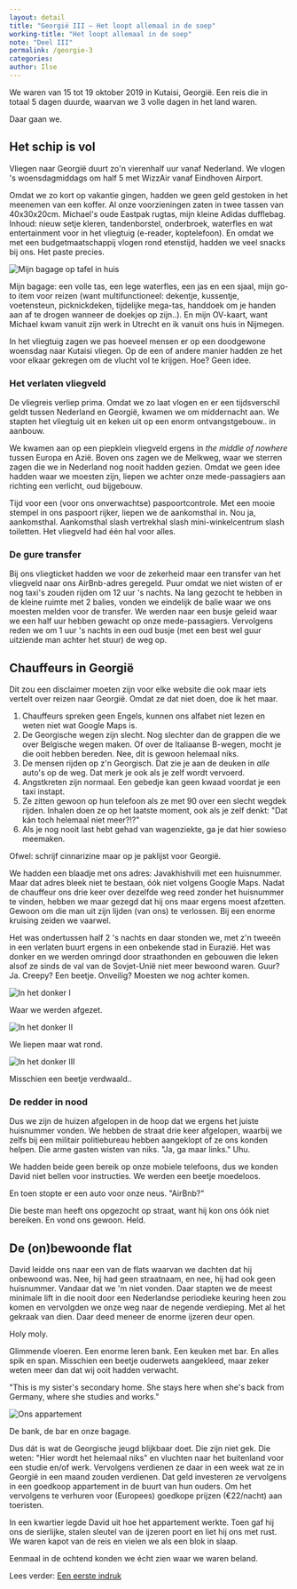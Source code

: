 ```yaml
---
layout: detail
title: "Georgië III — Het loopt allemaal in de soep"
working-title: "Het loopt allemaal in de soep"
note: "Deel III"
permalink: /georgie-3
categories:
author: Ilse
---
```


We waren van 15 tot 19 oktober 2019 in Kutaisi, Georgië. Een reis die in totaal 5 dagen duurde, waarvan we 3 volle dagen in het land waren.

Daar gaan we.

## Het schip is vol
Vliegen naar Georgië duurt zo'n vierenhalf uur vanaf Nederland. We vlogen 's woensdagmiddags om half 5 met WizzAir vanaf Eindhoven Airport.

Omdat we zo kort op vakantie gingen, hadden we geen geld gestoken in het meenemen van een koffer. Al onze voorzieningen zaten in twee tassen van 40x30x20cm. Michael's oude Eastpak rugtas, mijn kleine Adidas dufflebag. Inhoud: nieuw setje kleren, tandenborstel, onderbroek, waterfles en wat entertainment voor in het vliegtuig (e-reader, koptelefoon). En omdat we met een budgetmaatschappij vlogen rond etenstijd, hadden we veel snacks bij ons. Het paste precies.

![Mijn bagage op tafel in huis](/assets/images/blogs/georgie/bagage.jpg)
<div class="image--description">Mijn bagage: een volle tas, een lege waterfles, een jas en een sjaal, mijn go-to item voor reizen (want multifunctioneel: dekentje, kussentje, voetensteun, picknickdeken, tijdelijke mega-tas, handdoek om je handen aan af te drogen wanneer de doekjes op zijn..). En mijn OV-kaart, want Michael kwam vanuit zijn werk in Utrecht en ik vanuit ons huis in Nijmegen.</div>

In het vliegtuig zagen we pas hoeveel mensen er op een doodgewone woensdag naar Kutaisi vliegen. Op de een of andere manier hadden ze het voor elkaar gekregen om de vlucht vol te krijgen. Hoe? Geen idee.

### Het verlaten vliegveld
De vliegreis verliep prima. Omdat we zo laat vlogen en er een tijdsverschil geldt tussen Nederland en Georgië, kwamen we om middernacht aan. We stapten het vliegtuig uit en keken uit op een enorm ontvangstgebouw.. in aanbouw.

We kwamen aan op een piepklein vliegveld ergens in *the middle of nowhere* tussen Europa en Azië. Boven ons zagen we de Melkweg, waar we sterren zagen die we in Nederland nog nooit hadden gezien. Omdat we geen idee hadden waar we moesten zijn, liepen we achter onze mede-passagiers aan richting een verlicht, oud bijgebouw.

Tijd voor een (voor ons onverwachtse) paspoortcontrole. Met een mooie stempel in ons paspoort rijker, liepen we de aankomsthal in. Nou ja, aankomsthal. Aankomsthal slash vertrekhal slash mini-winkelcentrum slash toiletten. Het vliegveld had één hal voor alles.

### De gure transfer
Bij ons vliegticket hadden we voor de zekerheid maar een transfer van het vliegveld naar ons AirBnb-adres geregeld. Puur omdat we niet wisten of er nog taxi's zouden rijden om 12 uur 's nachts. Na lang gezocht te hebben in de kleine ruimte met 2 balies, vonden we eindelijk de balie waar we ons moesten melden voor de transfer. We werden naar een busje geleid waar we een half uur hebben gewacht op onze mede-passagiers. Vervolgens reden we om 1 uur 's nachts in een oud busje (met een best wel guur uitziende man achter het stuur) de weg op.

## Chauffeurs in Georgië
Dit zou een disclaimer moeten zijn voor elke website die ook maar iets vertelt over reizen naar Georgië. Omdat ze dat niet doen, doe ik het maar.

1. Chauffeurs spreken geen Engels, kunnen ons alfabet niet lezen en weten niet wat Google Maps is.
2. De Georgische wegen zijn slecht. Nog slechter dan de grappen die we over Belgische wegen maken. Of over de Italiaanse B-wegen, mocht je die ooit hebben bereden. Nee, dit is gewoon helemaal niks.
3. De mensen rijden op z'n Georgisch. Dat zie je aan de deuken in *alle* auto's op de weg. Dat merk je ook als je zelf wordt vervoerd.
4. Angstkreten zijn normaal. Een gebedje kan geen kwaad voordat je een taxi instapt.
5. Ze zitten gewoon op hun telefoon als ze met 90 over een slecht wegdek rijden. Inhalen doen ze op het laatste moment, ook als je zelf denkt: "Dat kán toch helemaal niet meer?!?"
6. Als je nog nooit last hebt gehad van wagenziekte, ga je dat hier sowieso meemaken.

Ofwel: schrijf cinnarizine maar op je paklijst voor Georgië.

We hadden een blaadje met ons adres: Javakhishvili met een huisnummer. Maar dat adres bleek niet te bestaan, óók niet volgens Google Maps. Nadat de chauffeur ons drie keer over dezelfde weg reed zonder het huisnummer te vinden, hebben we maar gezegd dat hij ons maar ergens moest afzetten. Gewoon om die man uit zijn lijden (van ons) te verlossen. Bij een enorme kruising zeiden we vaarwel.

Het was ondertussen half 2 's nachts en daar stonden we, met z'n tweeën in een verlaten buurt ergens in een onbekende stad in Eurazië. Het was donker en we werden omringd door straathonden en gebouwen die leken alsof ze sinds de val van de Sovjet-Unië niet meer bewoond waren. Guur? Ja. Creepy? Een beetje. Onveilig? Moesten we nog achter komen.

![In het donker I](/assets/images/blogs/georgie/in-het-donker-1.jpg)
<div class="image--description">Waar we werden afgezet.</div>

![In het donker II](/assets/images/blogs/georgie/in-het-donker-2.jpg)
<div class="image--description">We liepen maar wat rond.</div>

![In het donker III](/assets/images/blogs/georgie/in-het-donker-3.jpg)
<div class="image--description">Misschien een beetje verdwaald..</div>

### De redder in nood
Dus we zijn de huizen afgelopen in de hoop dat we ergens het juiste huisnummer vonden. We hebben de straat drie keer afgelopen, waarbij we zelfs bij een militair politiebureau hebben aangeklopt of ze ons konden helpen. Die arme gasten wisten van niks. "Ja, ga maar links." Uhu.

We hadden beide geen bereik op onze mobiele telefoons, dus we konden David niet bellen voor instructies. We werden een beetje moedeloos.

En toen stopte er een auto voor onze neus. "AirBnb?"

Die beste man heeft ons opgezocht op straat, want hij kon ons óók niet bereiken. En vond ons gewoon. Held.

## De (on)bewoonde flat
David leidde ons naar een van de flats waarvan we dachten dat hij onbewoond was. Nee, hij had geen straatnaam, en nee, hij had ook geen huisnummer. Vandaar dat we 'm niet vonden. Daar stapten we de meest minimale lift in die nooit door een Nederlandse periodieke keuring heen zou komen en vervolgden we onze weg naar de negende verdieping. Met al het gekraak van dien. Daar deed meneer de enorme ijzeren deur open.

Holy moly.

Glimmende vloeren. Een enorme leren bank. Een keuken met bar. En alles spik en span. Misschien een beetje ouderwets aangekleed, maar zeker weten meer dan dat wij ooit hadden verwacht.

"This is my sister's secondary home. She stays here when she's back from Germany, where she studies and works."

![Ons appartement](/assets/images/blogs/georgie/ons-appartement.jpg)
<div class="image--description">De bank, de bar en onze bagage.</div>

Dus dát is wat de Georgische jeugd blijkbaar doet. Die zijn niet gek. Die weten: "Hier wordt het helemaal niks" en vluchten naar het buitenland voor een studie en/of werk. Vervolgens verdienen ze daar in een week wat ze in Georgië in een maand zouden verdienen. Dat geld investeren ze vervolgens in een goedkoop appartement in de buurt van hun ouders. Om het vervolgens te verhuren voor (Europees) goedkope prijzen (€22/nacht) aan toeristen.

In een kwartier legde David uit hoe het appartement werkte. Toen gaf hij ons de sierlijke, stalen sleutel van de ijzeren poort en liet hij ons met rust. We waren kapot van de reis en vielen we als een blok in slaap.

Eenmaal in de ochtend konden we écht zien waar we waren beland.

Lees verder: <a class="chapter--next" href="/georgie-4">Een eerste indruk</a>
